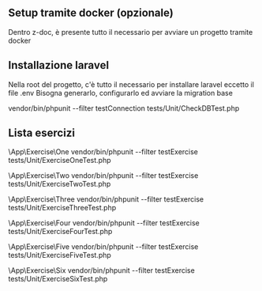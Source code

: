 ## Setup tramite docker (opzionale)

Dentro z-doc, è presente tutto il necessario per avviare un progetto tramite docker

## Installazione laravel

Nella root del progetto, c'è tutto il necessario per installare laravel eccetto il file .env
Bisogna generarlo, configurarlo ed avviare la migration base

vendor/bin/phpunit --filter testConnection tests/Unit/CheckDBTest.php

## Lista esercizi

\App\Exercise\One
vendor/bin/phpunit --filter testExercise tests/Unit/ExerciseOneTest.php

\App\Exercise\Two
vendor/bin/phpunit --filter testExercise tests/Unit/ExerciseTwoTest.php

\App\Exercise\Three
vendor/bin/phpunit --filter testExercise tests/Unit/ExerciseThreeTest.php

\App\Exercise\Four
vendor/bin/phpunit --filter testExercise tests/Unit/ExerciseFourTest.php

\App\Exercise\Five
vendor/bin/phpunit --filter testExercise tests/Unit/ExerciseFiveTest.php

\App\Exercise\Six
vendor/bin/phpunit --filter testExercise tests/Unit/ExerciseSixTest.php
